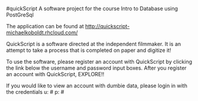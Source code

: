 #quickScript
A software project for the course Intro to Database using PostGreSql

The application can be found at http://quickscript-michaelkoboldt.rhcloud.com/

QuickScript is a software directed at the independent filmmaker. It is an attempt to take a process that is completed on paper and digitize it!

To use the software, please register an account with QuickScript by clicking the link below the username and password input boxes. After you register an account with QuickScript, EXPLORE!!

If you would like to view an account with dumbie data, please login in with the credentials u: # p: #



